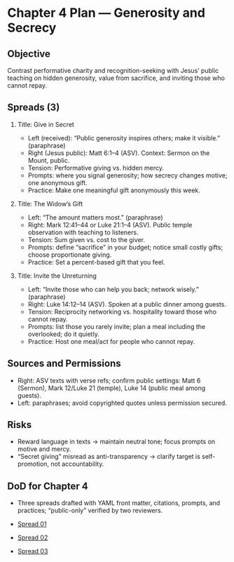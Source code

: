 # Chapter 4 Plan — Generosity and Secrecy

## Objective
Contrast performative charity and recognition-seeking with Jesus’ public teaching on hidden generosity, value from sacrifice, and inviting those who cannot repay.

## Spreads (3)
1. Title: Give in Secret
   - Left (received): “Public generosity inspires others; make it visible.” (paraphrase)
   - Right (Jesus public): Matt 6:1–4 (ASV). Context: Sermon on the Mount, public.
   - Tension: Performative giving vs. hidden mercy.
   - Prompts: where you signal generosity; how secrecy changes motive; one anonymous gift.
   - Practice: Make one meaningful gift anonymously this week.

2. Title: The Widow’s Gift
   - Left: “The amount matters most.” (paraphrase)
   - Right: Mark 12:41–44 or Luke 21:1–4 (ASV). Public temple observation with teaching to listeners.
   - Tension: Sum given vs. cost to the giver.
   - Prompts: define “sacrifice” in your budget; notice small costly gifts; choose proportionate giving.
   - Practice: Set a percent-based gift that you feel.

3. Title: Invite the Unreturning
   - Left: “Invite those who can help you back; network wisely.” (paraphrase)
   - Right: Luke 14:12–14 (ASV). Spoken at a public dinner among guests.
   - Tension: Reciprocity networking vs. hospitality toward those who cannot repay.
   - Prompts: list those you rarely invite; plan a meal including the overlooked; do it quietly.
   - Practice: Host one meal/act for people who cannot repay.

## Sources and Permissions
- Right: ASV texts with verse refs; confirm public settings: Matt 6 (Sermon), Mark 12/Luke 21 (temple), Luke 14 (public meal among guests).
- Left: paraphrases; avoid copyrighted quotes unless permission secured.

## Risks
- Reward language in texts → maintain neutral tone; focus prompts on motive and mercy.
- “Secret giving” misread as anti-transparency → clarify target is self-promotion, not accountability.

## DoD for Chapter 4
- Three spreads drafted with YAML front matter, citations, prompts, and practices; “public-only” verified by two reviewers.

- [Spread 01](../manuscript/CHAPTER_04/SPREAD_01.md)
- [Spread 02](../manuscript/CHAPTER_04/SPREAD_02.md)
- [Spread 03](../manuscript/CHAPTER_04/SPREAD_03.md)
